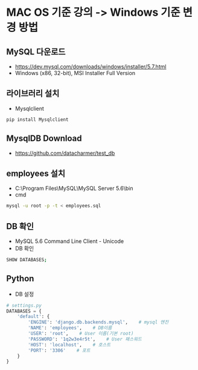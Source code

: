 # MAC OS 기준 강의 -> Windows 기준 변경 방법
## MySQL 다운로드
* https://dev.mysql.com/downloads/windows/installer/5.7.html
* Windows (x86, 32-bit), MSI Installer Full Version

## 라이브러리 설치
* Mysqlclient
```python
pip install Mysqlclient
```
## MysqlDB Download
* https://github.com/datacharmer/test_db

## employees 설치
* C:\Program Files\MySQL\MySQL Server 5.6\bin
* cmd
```bash
mysql -u root -p -t < employees.sql
```

## DB 확인
* MySQL 5.6 Command Line Client - Unicode
* DB 확인
```bash
SHOW DATABASES;
```

## Python 
* DB 설정
```python
# settings.py
DATABASES = {
    'default': {
        'ENGINE': 'django.db.backends.mysql',    # mysql 엔진
        'NAME': 'employees',    # DB이름
        'USER': 'root',    # User 이름(기본 root)
        'PASSWORD': '1q2w3e4r5t',    # User 패스워드
        'HOST': 'localhost',    # 호스트
        'PORT': '3306'    # 포트
    }
}
```

